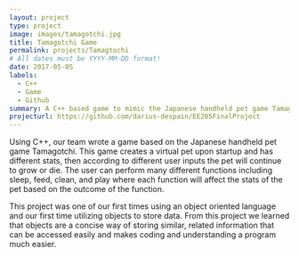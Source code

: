 ```yaml
---
layout: project
type: project
image: images/tamagotchi.jpg
title: Tamagotchi Game
permalink: projects/Tamagtochi
# All dates must be YYYY-MM-DD format!
date: 2017-05-05
labels:
  - C++
  - Game
  - Github
summary: A C++ based game to mimic the Japanese handheld pet game Tamagotchi.
projecturl: https://github.com/darius-despain/EE205FinalProject
---
```


Using C++, our team wrote a game based on the Japanese handheld pet game Tamagotchi. This game creates a virtual pet upon startup and has different stats, then according to different user inputs the pet will continue to grow or die. The user can perform many different functions including sleep, feed, clean, and play where each function will affect the stats of the pet based on the outcome of the function.

This project was one of our first times using an object oriented language and our first time utilizing objects to store data. From this project we learned that objects are a concise way of storing similar, related information that can be accessed easily and makes coding and understanding a program much easier.
